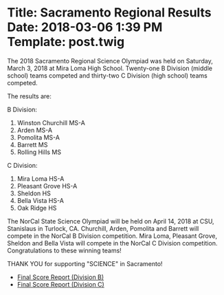 Title: Sacramento Regional Results
Date: 2018-03-06 1:39 PM
Template: post.twig
===
The 2018 Sacramento Regional Science Olympiad was held on Saturday, March 3, 2018 at Mira Loma High School. Twenty-one  B Division (middle school) teams competed and thirty-two C Division (high school) teams competed.
 
The results are:

B Division:

1. Winston Churchill MS-A
2. Arden MS-A
3. Pomolita MS-A
4. Barrett MS
5. Rolling Hills MS
 
C Division: 

1. Mira Loma HS-A
2. Pleasant Grove HS-A
3. Sheldon HS
4. Bella Vista HS-A
5. Oak Ridge HS
 

The NorCal State Science Olympiad will be held on April 14, 2018 at CSU, Stanislaus in Turlock, CA.  Churchill, Arden, Pomolita and Barrett will compete in the NorCal  B Division competition.  Mira Loma, Pleasant Grove, Sheldon and Bella Vista will compete in the NorCal C Division competition.  
Congratulations to these winning teams!  

THANK YOU for supporting "SCIENCE" in Sacramento!

- [Final Score Report (Division B)](/assets/results/2018DivB.pdf)
- [Final Score Report (Division C)](/assets/results/2018DivC.pdf)